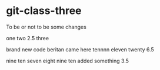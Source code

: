 # git-class-three

To be or not to be
some changes

one
two
2.5
three

brand new code
beritan came here
tennnn
eleven
twenty
6.5

nine 
ten
seven
eight
nine 
ten
added something
3.5


